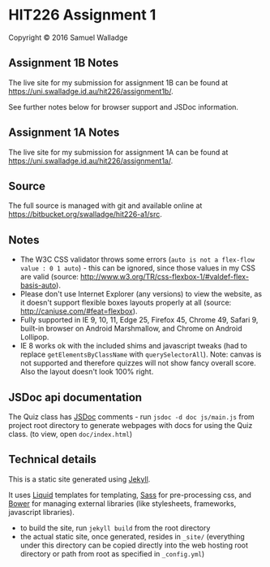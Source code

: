 
# HIT226 Assignment 1

Copyright © 2016 Samuel Walladge

## Assignment 1B Notes

The live site for my submission for assignment 1B can be found at https://uni.swalladge.id.au/hit226/assignment1b/.

See further notes below for browser support and JSDoc information.


## Assignment 1A Notes

The live site for my submission for assignment 1A can be found at https://uni.swalladge.id.au/hit226/assignment1a/.


## Source

The full source is managed with git and available online at https://bitbucket.org/swalladge/hit226-a1/src.


## Notes

- The W3C CSS validator throws some errors (`auto is not a flex-flow value : 0 1 auto`) - this can be ignored, since those values in my CSS are valid (source: http://www.w3.org/TR/css-flexbox-1/#valdef-flex-basis-auto).
- Please don't use Internet Explorer (any versions) to view the website, as it doesn't support flexible boxes layouts properly at all (source: http://caniuse.com/#feat=flexbox).
- Fully supported in IE 9, 10, 11, Edge 25, Firefox 45, Chrome 49, Safari 9, built-in browser on Android Marshmallow, and Chrome on Android Lollipop.
- IE 8 works ok with the included shims and javascript tweaks (had to replace `getElementsByClassName` with `querySelectorAll`). Note: canvas is not supported and therefore quizzes will not show fancy overall score. Also the layout doesn't look 100% right.


## JSDoc api documentation

The Quiz class has [JSDoc](http://usejsdoc.org/) comments - run `jsdoc -d doc js/main.js` from project root directory to generate webpages with docs for using the Quiz class. (to view, open `doc/index.html`)


## Technical details

This is a static site generated using [Jekyll](http://jekyllrb.com/).

It uses [Liquid](http://liquidmarkup.org/) templates for templating, [Sass](http://sass-lang.com/) for pre-processing css, and [Bower](http://bower.io/) for managing external libraries (like stylesheets, frameworks, javascript libraries).

- to build the site, run `jekyll build` from the root directory
- the actual static site, once generated, resides in `_site/` (everything under this directory can be copied directly into the web hosting root directory or path from root as specified in `_config.yml`)

